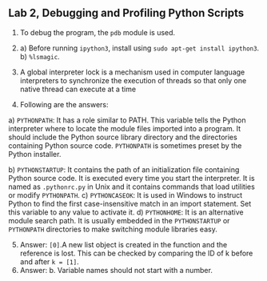 

Lab 2, Debugging and Profiling Python Scripts
---------------------------------------------------------------------

1.  To debug the program, the `pdb` module is used.

2.  a\) Before running `ipython3`, install using
    `sudo apt-get install ipython3`. b) `%lsmagic`.

3.  A global interpreter lock is a mechanism used in computer language
    interpreters to synchronize the execution of threads so that only
    one native thread can execute at a time

4.  Following are the answers:


a\) `PYTHONPATH`: It has a role similar to PATH. This variable
tells the Python interpreter where to locate the module files imported
into a program. It should include the Python source library directory
and the directories containing Python source code.
`PYTHONPATH` is sometimes preset by the Python installer.

b\) `PYTHONSTARTUP`: It contains the path of an initialization
file containing Python source code. It is executed every time you start
the interpreter. It is named as `.pythonrc.py` in Unix and it
contains commands that load utilities or modify `PYTHONPATH`.
c) `PYTHONCASEOK`: It is used in Windows to instruct Python to
find the first case-insensitive match in an import statement. Set this
variable to any value to activate it. d) `PYTHONHOME`: It is
an alternative module search path. It is usually embedded in the
`PYTHONSTARTUP` or `PYTHONPATH` directories to make
switching module libraries easy.


5.  Answer: `[0]`.A new list object is created in the function
    and the reference is lost. This can be checked by comparing the ID
    of k before and after `k = [1]`.
6.  Answer: b. Variable names should not start with a number.

